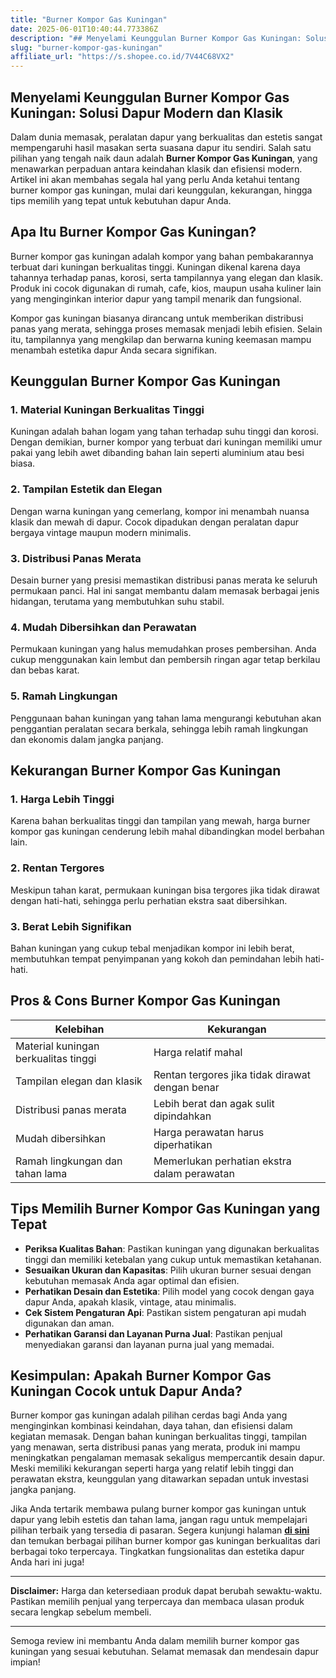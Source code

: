 ```yaml
---
title: "Burner Kompor Gas Kuningan"
date: 2025-06-01T10:40:44.773386Z
description: "## Menyelami Keunggulan Burner Kompor Gas Kuningan: Solusi Dapur Modern dan Klasik..."
slug: "burner-kompor-gas-kuningan"
affiliate_url: "https://s.shopee.co.id/7V44C68VX2"
---
```

## Menyelami Keunggulan Burner Kompor Gas Kuningan: Solusi Dapur Modern dan Klasik

Dalam dunia memasak, peralatan dapur yang berkualitas dan estetis sangat mempengaruhi hasil masakan serta suasana dapur itu sendiri. Salah satu pilihan yang tengah naik daun adalah **Burner Kompor Gas Kuningan**, yang menawarkan perpaduan antara keindahan klasik dan efisiensi modern. Artikel ini akan membahas segala hal yang perlu Anda ketahui tentang burner kompor gas kuningan, mulai dari keunggulan, kekurangan, hingga tips memilih yang tepat untuk kebutuhan dapur Anda.

## Apa Itu Burner Kompor Gas Kuningan?

Burner kompor gas kuningan adalah kompor yang bahan pembakarannya terbuat dari kuningan berkualitas tinggi. Kuningan dikenal karena daya tahannya terhadap panas, korosi, serta tampilannya yang elegan dan klasik. Produk ini cocok digunakan di rumah, cafe, kios, maupun usaha kuliner lain yang menginginkan interior dapur yang tampil menarik dan fungsional.

Kompor gas kuningan biasanya dirancang untuk memberikan distribusi panas yang merata, sehingga proses memasak menjadi lebih efisien. Selain itu, tampilannya yang mengkilap dan berwarna kuning keemasan mampu menambah estetika dapur Anda secara signifikan.

## Keunggulan Burner Kompor Gas Kuningan

### 1. Material Kuningan Berkualitas Tinggi

Kuningan adalah bahan logam yang tahan terhadap suhu tinggi dan korosi. Dengan demikian, burner kompor yang terbuat dari kuningan memiliki umur pakai yang lebih awet dibanding bahan lain seperti aluminium atau besi biasa.

### 2. Tampilan Estetik dan Elegan

Dengan warna kuningan yang cemerlang, kompor ini menambah nuansa klasik dan mewah di dapur. Cocok dipadukan dengan peralatan dapur bergaya vintage maupun modern minimalis.

### 3. Distribusi Panas Merata

Desain burner yang presisi memastikan distribusi panas merata ke seluruh permukaan panci. Hal ini sangat membantu dalam memasak berbagai jenis hidangan, terutama yang membutuhkan suhu stabil.

### 4. Mudah Dibersihkan dan Perawatan

Permukaan kuningan yang halus memudahkan proses pembersihan. Anda cukup menggunakan kain lembut dan pembersih ringan agar tetap berkilau dan bebas karat.

### 5. Ramah Lingkungan

Penggunaan bahan kuningan yang tahan lama mengurangi kebutuhan akan penggantian peralatan secara berkala, sehingga lebih ramah lingkungan dan ekonomis dalam jangka panjang.

## Kekurangan Burner Kompor Gas Kuningan

### 1. Harga Lebih Tinggi

Karena bahan berkualitas tinggi dan tampilan yang mewah, harga burner kompor gas kuningan cenderung lebih mahal dibandingkan model berbahan lain.

### 2. Rentan Tergores

Meskipun tahan karat, permukaan kuningan bisa tergores jika tidak dirawat dengan hati-hati, sehingga perlu perhatian ekstra saat dibersihkan.

### 3. Berat Lebih Signifikan

Bahan kuningan yang cukup tebal menjadikan kompor ini lebih berat, membutuhkan tempat penyimpanan yang kokoh dan pemindahan lebih hati-hati.

## Pros & Cons Burner Kompor Gas Kuningan

| Kelebihan                                       | Kekurangan                                             |
|-------------------------------------------------|--------------------------------------------------------|
| Material kuningan berkualitas tinggi           | Harga relatif mahal                                   |
| Tampilan elegan dan klasik                     | Rentan tergores jika tidak dirawat dengan benar     |
| Distribusi panas merata                        | Lebih berat dan agak sulit dipindahkan             |
| Mudah dibersihkan                              | Harga perawatan harus diperhatikan                  |
| Ramah lingkungan dan tahan lama                | Memerlukan perhatian ekstra dalam perawatan       |

## Tips Memilih Burner Kompor Gas Kuningan yang Tepat

- **Periksa Kualitas Bahan**: Pastikan kuningan yang digunakan berkualitas tinggi dan memiliki ketebalan yang cukup untuk memastikan ketahanan.
- **Sesuaikan Ukuran dan Kapasitas**: Pilih ukuran burner sesuai dengan kebutuhan memasak Anda agar optimal dan efisien.
- **Perhatikan Desain dan Estetika**: Pilih model yang cocok dengan gaya dapur Anda, apakah klasik, vintage, atau minimalis.
- **Cek Sistem Pengaturan Api**: Pastikan sistem pengaturan api mudah digunakan dan aman.
- **Perhatikan Garansi dan Layanan Purna Jual**: Pastikan penjual menyediakan garansi dan layanan purna jual yang memadai.

## Kesimpulan: Apakah Burner Kompor Gas Kuningan Cocok untuk Dapur Anda?

Burner kompor gas kuningan adalah pilihan cerdas bagi Anda yang menginginkan kombinasi keindahan, daya tahan, dan efisiensi dalam kegiatan memasak. Dengan bahan kuningan berkualitas tinggi, tampilan yang menawan, serta distribusi panas yang merata, produk ini mampu meningkatkan pengalaman memasak sekaligus mempercantik desain dapur. Meski memiliki kekurangan seperti harga yang relatif lebih tinggi dan perawatan ekstra, keunggulan yang ditawarkan sepadan untuk investasi jangka panjang.

Jika Anda tertarik membawa pulang burner kompor gas kuningan untuk dapur yang lebih estetis dan tahan lama, jangan ragu untuk mempelajari pilihan terbaik yang tersedia di pasaran. Segera kunjungi halaman **[di sini](https://s.shopee.co.id/7V44C68VX2)** dan temukan berbagai pilihan burner kompor gas kuningan berkualitas dari berbagai toko terpercaya. Tingkatkan fungsionalitas dan estetika dapur Anda hari ini juga!

---

**Disclaimer:** Harga dan ketersediaan produk dapat berubah sewaktu-waktu. Pastikan memilih penjual yang terpercaya dan membaca ulasan produk secara lengkap sebelum membeli.

---

Semoga review ini membantu Anda dalam memilih burner kompor gas kuningan yang sesuai kebutuhan. Selamat memasak dan mendesain dapur impian!